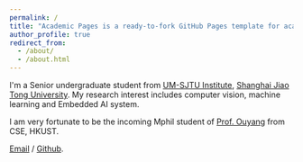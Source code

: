 ```yaml
---
permalink: /
title: "Academic Pages is a ready-to-fork GitHub Pages template for academic personal websites"
author_profile: true
redirect_from: 
  - /about/
  - /about.html
---
```

I'm a Senior undergraduate student from [UM-SJTU Institute](https://www.ji.sjtu.edu.cn/cn/), [Shanghai Jiao Tong University](https://en.sjtu.edu.cn/). My research interest includes computer vision, machine learning and Embedded AI system.

I am very fortunate to be the incoming Mphil student of [Prof. Ouyang](https://seng.hkust.edu.hk/about/people/faculty/xiaomin-ouyang) from CSE, HKUST.

[Email](wendyliuyejia@sjtu.edu.cn) / [Github](https://github.com/Yejialiu).
